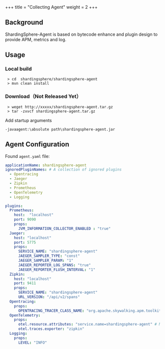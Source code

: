 +++
title = "Collecting Agent"
weight = 2
+++

## Background

ShardingSphere-Agent is based on bytecode enhance and plugin design to provide APM, metrics and log.

## Usage

### Local build

```
 > cd  shardingsphere/shardingsphere-agent
 > mvn clean install
```

### Download（Not Released Yet）

```
 > weget http://xxxxx/shardingsphere-agent.tar.gz
 > tar -zxvcf shardingsphere-agent.tar.gz
```

Add startup arguments

```
-javaagent:\absolute path\shardingsphere-agent.jar
```

## Agent Configuration

Found `agent.yaml` file:  

```yaml
applicationName: shardingsphere-agent 
ignoredPluginNames: # A collection of ignored plugins
  - Opentracing
  - Jaeger
  - Zipkin
  - Prometheus
  - OpenTelemetry
  - Logging

plugins:
  Prometheus:
    host:  "localhost"
    port: 9090 
    props:
      JVM_INFORMATION_COLLECTOR_ENABLED : "true"
  Jaeger:
    host: "localhost"
    port: 5775
    props:
      SERVICE_NAME: "shardingsphere-agent"
      JAEGER_SAMPLER_TYPE: "const"
      JAEGER_SAMPLER_PARAM: "1"
      JAEGER_REPORTER_LOG_SPANS: "true"
      JAEGER_REPORTER_FLUSH_INTERVAL: "1"
  Zipkin:
    host: "localhost"
    port: 9411
    props:
      SERVICE_NAME: "shardingsphere-agent"
      URL_VERSION: "/api/v2/spans"
  Opentracing:
    props:
      OPENTRACING_TRACER_CLASS_NAME: "org.apache.skywalking.apm.toolkit.opentracing.SkywalkingTracer"
  OpenTelemetry:
    props:
      otel.resource.attributes: "service.name=shardingsphere-agent" # Multiple configurations can be split by ','
      otel.traces.exporter: "zipkin"
  Logging:
    props:
      LEVEL: "INFO"
```
